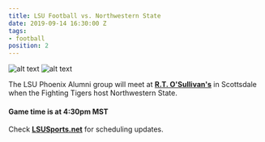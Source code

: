 ```yaml
---
title: LSU Football vs. Northwestern State
date: 2019-09-14 16:30:00 Z
tags:
- football
position: 2
---
```


![alt text](https://lsu-phoenix-alumni.github.io/assets/img/NWDemons.png "Northwestern State Demons") ![alt text](https://lsu-phoenix-alumni.github.io/assets/img/LSUTigers.png "LSU Fighting Tigers")

The LSU Phoenix Alumni group will meet at **[R.T. O'Sullivan's](https://goo.gl/maps/3MjPdBhDfGWxt53HA)** in Scottsdale when the Fighting Tigers host Northwestern State.  

#### Game time is at 4:30pm MST

Check **[LSUSports.net](http://www.lsusports.net/SportSelect.dbml?SPID=2164&SPSID=27811&DB_OEM_ID=5200&_ga=2.61742444.1994479276.1565745145-1475237789.1565745143)** for scheduling updates.